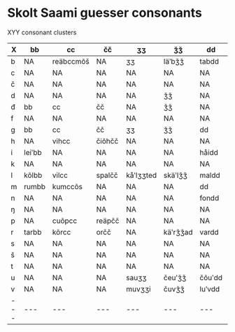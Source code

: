 # Skolt Saami guesser consonants

XYY consonant clusters

|X|bb|cc|čč|ʒʒ|ǯǯ|dd|đđ|gg|ǧǧ|jj|kk|ǩǩ|ll|llj|mm|nn|nnj|ŋŋ|pp|rr|ss|šš|tt|vv|
|---|---|---|---|---|---|---|---|---|---|---|---|---|---|---|---|---|---|---|---|---|---|---|---|---|
|b|NA|reäbccmõš|NA|ʒʒ|läʹbǯǯ|tabdd|NA|NA|NA|kõbjj|NA|NA|jabll|NA|NA|NA|NA|NA|NA|njuõbrr|NA|NA|lõbttmõš|NA|
|c|NA|NA|NA|NA|NA|NA|NA|NA|NA|NA|čockk|njuäʹcǩǩ|NA|NA|NA|NA|NA|NA|NA|NA|NA|NA|tt|NA|
|č|NA|NA|NA|NA|NA|NA|NA|NA|NA|NA|päčkkmõš|ǩǩ|NA|NA|ročmmsallaš|NA|NA|NA|NA|NA|NA|NA|NA|NA|
|d|NA|NA|NA|NA|ǯǯ|NA|NA|gg|ǧǧ|jj|kk|ǩǩ|ll|llj|mm|nn|nnj|ŋŋ|pp|rr|ss|šš|tt|vv|
|đ|bb|cc|čč|NA|ǯǯ|NA|NA|gg|ǧǧ|jj|kk|ǩǩ|ll|llj|mm|nn|nnj|ŋŋ|pp|rr|ss|šš|tt|pađvv|
|f|NA|NA|NA|NA|NA|NA|NA|NA|NA|jj|kk|ǩǩ|NA|NA|NA|NA|NA|NA|pp|rr|ss|šš|loftt|NA|
|g|bb|cc|čč|ʒʒ|ǯǯ|dd|đđ|NA|NA|jj|NA|NA|NA|NA|mm|nn|nnj|ŋŋ|pp|igrr|ss|šš|tt|vv|
|h|NA|vihcc|čiõhčč|NA|NA|NA|NA|NA|NA|ohjjeed|vihkk|NA|juhll|NA|tohmmad|ǩeähnnad|NA|NA|NA|NA|ǩihss|vähšš|õhtt|NA|
|i|leiʹbb|NA|NA|NA|NA|håidd|NA|peigg|äiʹǧǧ|NA|veikkjed|päiʹǩǩ|seiʹlleed|NA|väimm|meinnai|NA|vuõiŋŋi|greipp|kåirr|reiss|NA|peittsânji|peiʹvv|
|k|NA|NA|NA|NA|NA|NA|NA|NA|NA|NA|NA|NA|NA|NA|NA|NA|NA|NA|NA|NA|fakss|NA|aktt|NA|
|l|kõlbb|vilcc|spalčč|kåʹlʒʒted|skäʹlǯǯ|maldd|NA|algg|ǧǧ|oljj|palkk|mieʹlǩǩ|NA|NA|malmm|nn|nnj|õlŋŋ|pp|rr|imbulss|šš|asfaltt|kalvv|
|m|rumbb|kumccõs|NA|NA|NA|dd|đđ|gg|ǧǧ|jj|Dimkk|ǩǩ|ll|llj|NA|kolumnn|nnj|ŋŋ|limpp|NA|Sämssan|romšš|NA|NA|
|n|NA|NA|NA|NA|NA|fondd|NA|kanggmõš|ǧǧ|linjj|jankk|ǩǩ|NA|NA|NA|NA|NA|NA|NA|NA|linss|NA|mintt|NA|
|ŋ|NA|NA|NA|NA|NA|NA|NA|haŋgg|ǧǧ|jj|luŋkk|kruʹŋǩǩ|ll|llj|mm|NA|NA|NA|pp|rr|ss|šš|tt|NA|
|p|NA|cuõpcc|reäpčč|NA|NA|NA|NA|NA|NA|NA|kk|tåʹpǩǩ|NA|NA|NA|NA|NA|NA|NA|NA|lipss|vipšš|lõptt|NA|
|r|tarbb|kõrcc|orčč|NA|käʹrǯǯad|vardd|đđ|njargg|veʹrǧǧ|ǩeʹrjj|kurkk|tåʹrǩǩ|NA|NA|normm|modernn|NA|jõrŋŋ|harpp|NA|kurss|miršš|põrtt|parvv|
|s|NA|NA|NA|NA|NA|NA|NA|NA|NA|NA|tiskk|veäʹsǩǩ|NA|NA|lõsmm|täʹsnn|NA|NA|pispp|NA|NA|NA|lõstt|tosvveei|
|š|NA|NA|NA|NA|NA|NA|NA|NA|NA|NA|juškk|leʹšǩǩ|NA|NA|pašmm|võšnn|NA|NA|NA|NA|NA|NA|moštt|käʹšvv|
|t|NA|NA|NA|NA|NA|NA|NA|NA|NA|NA|kotkk|mäʹtǩǩ|NA|NA|rytmm|pietnn|NA|NA|NA|NA|NA|NA|NA|NA|
|u|NA|NA|NA|sauʒʒ|čeuʹǯǯ|čõuʹdd|đđ|reâugg|riuʹǧǧi|čåuʹjj|kk|tåuʹǩǩ|läullad|NA|NA|käuʹnn|ǩeunnjad|rouʹŋŋel|kaupp|jäuʹrr|NA|NA|NA|åuvvad|
|v|NA|NA|NA|muvʒʒi|čuvǯǯ|luʹvdd|livđđ|NA|juʹvǧǧeed|uvjj|lavkk|cuʹvǩǩeed|vuʹvll|NA|NA|tuʹvnn|NA|NA|NA|puʹvrr|NA|NA|tivtt|NA|
|---|---|---|---|---|---|---|---|---|---|---|---|---|---|---|---|---|---|---|---|---|---|---|---|---|




